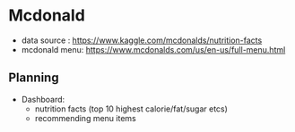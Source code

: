 # Mcdonald

- data source : https://www.kaggle.com/mcdonalds/nutrition-facts
- mcdonald menu: https://www.mcdonalds.com/us/en-us/full-menu.html

## Planning
- Dashboard:
  - nutrition facts (top 10 highest calorie/fat/sugar etcs)
  - recommending menu items 
